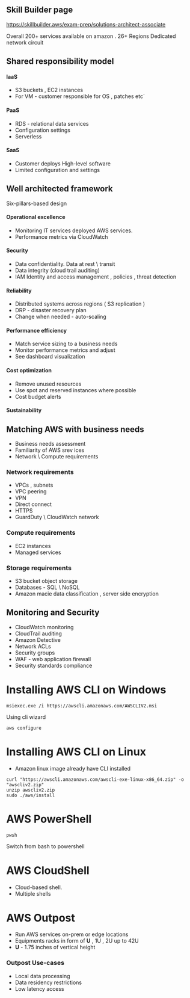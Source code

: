 ## Skill Builder page

https://skillbuilder.aws/exam-prep/solutions-architect-associate

Overall 200+ services available on amazon .
26+ Regions
Dedicated network circuit

## Shared responsibility model

#### IaaS

* S3 buckets , EC2 instances
* For VM - customer responsible for OS , patches etc`

#### PaaS

* RDS - relational data services
* Configuration settings
* Serverless

#### SaaS

* Customer deploys High-level software
* Limited configuration and settings

## Well architected framework

Six-pillars-based design

#### Operational excellence

* Monitoring IT services deployed AWS services.
* Performance metrics via CloudWatch

#### Security

* Data confidentiality. Data at rest \ transit
* Data integrity (cloud trail auditing)
* IAM Identity and access management , policies , threat detection

#### Reliability

* Distributed systems across regions ( S3 replication )
* DRP - disaster recovery plan
* Change when needed - auto-scaling

#### Performance efficiency

* Match service sizing to a business needs
* Monitor performance metrics and adjust
* See dashboard visualization

#### Cost optimization

* Remove unused resources
* Use spot and reserved instances where possible
* Cost budget alerts

#### Sustainability

## Matching AWS with business needs

* Business needs assessment
* Familiarity of AWS srev ices
* Network \ Compute requirements

### Network requirements

* VPCs , subnets
* VPC peering
* VPN
* Direct connect
* HTTPS
* GuardDuty \ CloudWatch network

### Compute requirements

* EC2 instances
* Managed services

### Storage requirements

* S3 bucket object storage
* Databases - SQL \ NoSQL
* Amazon macie data classification , server side encryption

## Monitoring and Security

* CloudWatch monitoring
* CloudTrail auditing
* Amazon Detective
* Network ACLs
* Security groups
* WAF - web application firewall
* Security standards compliance

# Installing AWS CLI on Windows

```shell
msiexec.exe /i https://awscli.amazonaws.com/AWSCLIV2.msi
```

Using cli wizard

```shell
aws configure
```

# Installing AWS CLI on Linux

* Amazon linux image already have CLI installed

```shell
curl "https://awscli.amazonaws.com/awscli-exe-linux-x86_64.zip" -o "awscliv2.zip"
unzip awscliv2.zip
sudo ./aws/install
```

# AWS PowerShell

```shell
pwsh
```

Switch from bash to powershell

# AWS CloudShell

* Cloud-based shell.
* Multiple shells

# AWS Outpost

* Run AWS services on-prem or edge locations
* Equipments racks in form of **U** , 1U , 2U up to 42U
* **U** - 1.75 inches of vertical height

### Outpost Use-cases

* Local data processing
* Data residency restrictions
* Low latency access 
